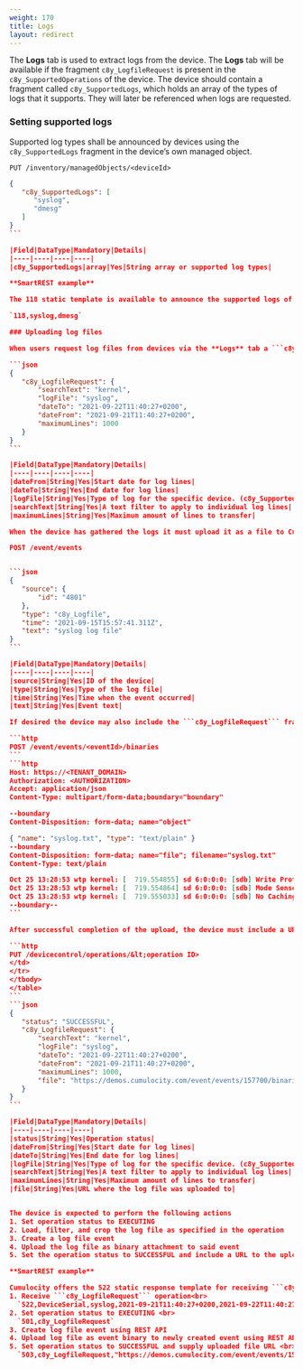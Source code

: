 ```yaml
---
weight: 170
title: Logs
layout: redirect
---
```


The **Logs** tab is used to extract logs from the device. The **Logs** tab will be available if the fragment ```c8y_LogfileRequest``` is present in the ```c8y_SupportedOperations``` of the device.
The device should contain a fragment called ```c8y_SupportedLogs```, which holds an array of the types of logs that it supports. They will later be referenced when logs are requested.

### Setting supported logs

Supported log types shall be announced by devices using the ```c8y_SupportedLogs``` fragment in the device’s own managed object.

```http
PUT /inventory/managedObjects/<deviceId>
```
````json
{
   "c8y_SupportedLogs": [
      "syslog",
      "dmesg"
   ]
}
```

|Field|DataType|Mandatory|Details|
|----|----|----|----|
|c8y_SupportedLogs|array|Yes|String array or supported log types|

**SmartREST example**

The 118 static template is available to announce the supported logs of a device

`118,syslog,dmesg`

### Uploading log files

When users request log files from devices via the **Logs** tab a ```c8y_LogfileRequest``` operation is created.

```json
{
   "c8y_LogfileRequest": {
       "searchText": "kernel",
       "logFile": "syslog",
       "dateTo": "2021-09-22T11:40:27+0200",
       "dateFrom": "2021-09-21T11:40:27+0200",
       "maximumLines": 1000
   }
}
```

|Field|DataType|Mandatory|Details|
|----|----|----|----|
|dateFrom|String|Yes|Start date for log lines|
|dateTo|String|Yes|End date for log lines|
|logFile|String|Yes|Type of log for the specific device. (c8y_SupportedLogs)|
|searchText|String|Yes|A text filter to apply to individual log lines|
|maximumLines|String|Yes|Maximum amount of lines to transfer|

When the device has gathered the logs it must upload it as a file to Cumulocity IoT. We recommend creating an event and uploading the log file as binary attachment to said event. There is no concrete definition how this event must be structured, an example could look as follows.

POST /event/events


```json
{
   "source": {
       "id": "4801"
   },
   "type": "c8y_Logfile",
   "time": "2021-09-15T15:57:41.311Z",
   "text": "syslog log file"
}
```

|Field|DataType|Mandatory|Details|
|----|----|----|----|
|source|String|Yes|ID of the device|
|type|String|Yes|Type of the log file|
|time|String|Yes|Time when the event occurred|
|text|String|Yes|Event text|

If desired the device may also include the ```c8y_LogfileRequest``` fragment from the operation or the operation ID into the event. The file is the attached to the event using it’s event ID and event binaries API

```http
POST /event/events/<eventId>/binaries
```
```http
Host: https://<TENANT_DOMAIN>
Authorization: <AUTHORIZATION>
Accept: application/json
Content-Type: multipart/form-data;boundary="boundary"

--boundary
Content-Disposition: form-data; name="object"

{ "name": "syslog.txt", "type": "text/plain" }
--boundary
Content-Disposition: form-data; name="file"; filename="syslog.txt"
Content-Type: text/plain

Oct 25 13:28:53 wtp kernel: [  719.554855] sd 6:0:0:0: [sdb] Write Protect is off
Oct 25 13:28:53 wtp kernel: [  719.554864] sd 6:0:0:0: [sdb] Mode Sense: 03 00 00 00
Oct 25 13:28:53 wtp kernel: [  719.555033] sd 6:0:0:0: [sdb] No Caching mode page found
--boundary--
```

After successful completion of the upload, the device must include a URL to the uploaded file into the ```c8y_LogfileRequest``` fragment of the operation. The link must be presented as property "file". This action can be combined with setting the operation status to SUCCESSFUL

```http
PUT /devicecontrol/operations/&lt;operation ID>
</td>
</tr>
</tbody>
</table>
```
```json
{
   "status": "SUCCESSFUL",
   "c8y_LogfileRequest": {
       "searchText": "kernel",
       "logFile": "syslog",
       "dateTo": "2021-09-22T11:40:27+0200",
       "dateFrom": "2021-09-21T11:40:27+0200",
       "maximumLines": 1000,
       "file": "https://demos.cumulocity.com/event/events/157700/binaries"
   }
}
```

|Field|DataType|Mandatory|Details|
|----|----|----|----|
|status|String|Yes|Operation status|
|dateFrom|String|Yes|Start date for log lines|
|dateTo|String|Yes|End date for log lines|
|logFile|String|Yes|Type of log for the specific device. (c8y_SupportedLogs)|
|searchText|String|Yes|A text filter to apply to individual log lines|
|maximumLines|String|Yes|Maximum amount of lines to transfer|
|file|String|Yes|URL where the log file was uploaded to|


The device is expected to perform the following actions
1. Set operation status to EXECUTING
2. Load, filter, and crop the log file as specified in the operation
3. Create a log file event
4. Upload the log file as binary attachment to said event
5. Set the operation status to SUCCESSFUL and include a URL to the uploaded log file

**SmartREST example**

Cumulocity offers the 522 static response template for receiving ```c8y_LogfileRequest``` operations. When the log file is uploaded the device may use the implicit parameter functionality of the 503 static template to set the operation status and provide the file link at the same time.
1. Receive ```c8y_LogfileRequest``` operation<br>
  `522,DeviceSerial,syslog,2021-09-21T11:40:27+0200,2021-09-22T11:40:27+0200,ERROR,1000`
2. Set operation status to EXECUTING <br>
  `501,c8y_LogfileRequest`
3. Create log file event using REST API
4. Upload log file as event binary to newly created event using REST API
5. Set operation status to SUCCESSFUL and supply uploaded file URL <br>
  `503,c8y_LogfileRequest,"https://demos.cumulocity.com/event/events/157700/binaries"`
